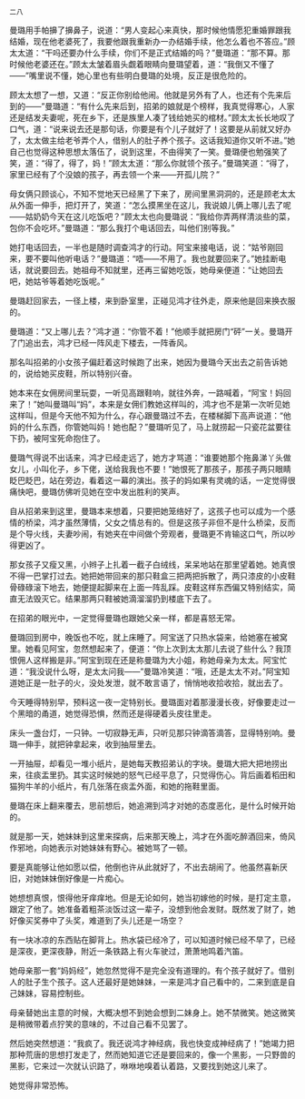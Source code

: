     二八 

   曼璐用手帕擤了擤鼻子，说道：“男人变起心来真快，那时候他情愿犯重婚罪跟我结婚，现在他老婆死了，我要他跟我重新办一办结婚手续，他怎么着也不答应。”顾太太道：“干吗还要办什么手续，你们不是正式结婚的吗？”曼璐道：“那不算。那时候他老婆还在。”顾太太皱着眉头觑着眼睛向曼璐望着，道：“我倒又不懂了——”嘴里说不懂，她心里也有些明白曼璐的处境，反正是很危险的。

   顾太太想了一想，又道：“反正你别给他闹。他就是另外有了人，也还有个先来后到的——”曼璐道：“有什么先来后到，招弟的娘就是个榜样，我真觉得寒心，人家还是结发夫妻呢，死在乡下，还是族里人凑了钱给她买的棺材。”顾太太长长地叹了口气，道：“说来说去还是那句话，你要是有个儿子就好了！这要是从前就又好办了，太太做主给老爷弄个人，借别人的肚子养个孩子。这话我知道你又听不进。”她自己也觉得这种思想太落伍了，说到这里，不由得笑了一笑。曼璐便也勉强笑了笑，道：“得了，得了，妈！”顾太太道：“那么你就领个孩子。”曼璐笑道：“得了，家里已经有了个没娘的孩子，再去领一个来——开孤儿院？”

   母女俩只顾谈心，不知不觉地天已经黑了下来了，房间里黑洞洞的，还是顾老太太从外面一伸手，把灯开了，笑道：“怎么摸黑坐在这儿，我说娘儿俩上哪儿去了呢——姑奶奶今天在这儿吃饭吧？”顾太太也向曼璐说：“我给你弄两样清淡些的菜，包你不会吃坏。”曼璐道：“那么我打个电话回去，叫他们别等我。”

   她打电话回去，一半也是随时调查鸿才的行动。阿宝来接电话，说：“姑爷刚回来，要不要叫他听电话？”曼璐道：“唔——不用了。我也就要回来了。”她挂断电话，就说要回去。她祖母不知就里，还再三留她吃饭，她母亲便道：“让她回去吧，她姑爷等着她吃饭呢。”

   曼璐赶回家去，一径上楼，来到卧室里，正碰见鸿才往外走，原来他是回来换衣服的。

   曼璐道：“又上哪儿去？”鸿才道：“你管不着！”他顺手就把房门“砰”一关。曼璐开了门追出去，鸿才已经一阵风走下楼去，一阵香风。

   那名叫招弟的小女孩子偏赶着这时候跑了出来，她因为曼璐今天出去之前告诉她的，说给她买皮鞋，所以特别兴奋。

   她本来在女佣房间里玩耍，一听见高跟鞋响，就往外奔，一路喊着，“阿宝！妈回来了！”她叫曼璐叫“妈”，本来是女佣们教她这样叫的，鸿才也不是第一次听见她这样叫，但是今天他不知为什么，存心跟曼璐过不去，在楼梯脚下高声说道：“他妈的什么东西，你管她叫妈！她也配？”曼璐听见了，马上就捞起一只瓷花盆要往下扔，被阿宝死命抱住了。

   曼璐气得说不出话来，鸿才已经走远了，她方才骂道：“谁要她那个拖鼻涕丫头做女儿，小叫化子，乡下佬，送给我我也不要！”她恨死了那孩子，那孩子两只眼睛眨巴眨巴，站在旁边，看着这一幕的演出。孩子的妈如果有灵魂的话，一定觉得很痛快吧，曼璐仿佛听见她在空中发出胜利的笑声。

   自从招弟来到这里，曼璐本来想着，只要把她笼络好了，这孩子也可以成为一个感情的桥梁，鸿才虽然薄情，父女之情总有的。但是这孩子非但不是什么桥梁，反而是个导火线，夫妻吵闹，有她夹在中间做个旁观者，曼璐更不肯输这口气，所以吵得更凶了。

   那女孩子又瘦又黑，小辫子上扎着一截子白绒线，呆呆地站在那里望着她。她真恨不得一巴掌打过去。她把她带回来的那只鞋盒三把两把拆散了，两只漆皮的小皮鞋骨碌碌滚下地去，她便提起脚来在上面一阵乱踩。皮鞋这样东西偏又特别结实，简直无法毁灭它。结果那两只鞋被她滴溜溜扔到楼底下去了。

   在招弟的眼光中，一定觉得曼璐也跟她父亲一样，都是喜怒无常。

   曼璐回到房中，晚饭也不吃，就上床睡了。阿宝送了只热水袋来，给她塞在被窝里。她看见阿宝，忽然想起来了，便道：“你上次到太太那儿去说了些什么？我顶恨佣人这样搬是非。”阿宝到现在还是称曼璐为大小姐，称她母亲为太太。阿宝忙道：“我没说什么呀，是太太问我——”曼璐冷笑道：“哦，还是太太不对。”阿宝知道她正是一肚子的火，没处发泄，就不敢言语了，悄悄地收拾收拾，就出去了。

   今天睡得特别早，预料这一夜一定特别长。曼璐面对着那漫漫长夜，好像要走过一个黑暗的甬道，她觉得恐惧，然而还是得硬着头皮往里走。

   床头一盏台灯，一只钟。一切寂静无声，只听见那只钟滴答滴答，显得特别响。曼璐一伸手，就把钟拿起来，收到抽屉里去。

   一开抽屉，却看见一堆小纸片，是她每天教招弟认的字块。曼璐大把大把地捞出来，往痰盂里扔。其实这时候她的怒气已经平息了，只觉得伤心。背后画着稻田和猫狗牛羊的小纸片，有几张落在痰盂外面，和她的拖鞋里面。

   曼璐在床上翻来覆去，思前想后，她追溯到鸿才对她的态度恶化，是什么时候开始的。

   就是那一天，她妹妹到这里来探病，后来那天晚上，鸿才在外面吃醉酒回来，倚风作邪地，向她表示对她妹妹有野心。被她骂了一顿。

   要是真能够让他如愿以偿，他倒也许从此就好了，不出去胡闹了。他虽然喜新厌旧，对她妹妹倒好像是一片痴心。

   她想想真恨，恨得他牙痒痒地。但是无论如何，她当初嫁他的时候，是打定主意，跟定了他了。她准备着粗茶淡饭过这一辈子，没想到他会发财。既然发了财了，她好像买奖券中了头奖，难道到了头儿还是一场空？

   有一块冰凉的东西贴在脚背上。热水袋已经冷了，可以知道时候已经不早了，已经是深夜，更深夜静，附近一条铁路上有火车驶过，萧萧地鸣着汽笛。

   她母亲那一套“妈妈经”，她忽然觉得不是完全没有道理的。有个孩子就好了。借别人的肚子生个孩子。这人还最好是她妹妹，一来是鸿才自己看中的，二来到底是自己妹妹，容易控制些。

   母亲替她出主意的时候，大概决想不到她会想到二妹身上。她不禁微笑。她这微笑是稍微带着点狞笑的意味的，不过自己看不见罢了。

   然后她突然想道：“我疯了。我还说鸿才神经病，我也快变成神经病了！”她竭力把那种荒唐的思想打发走了，然而她知道它还是要回来的，像一个黑影，一只野兽的黑影，它来过一次就认识路了，咻咻地嗅着认着路，又要找到她这儿来了。

   她觉得非常恐怖。

